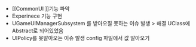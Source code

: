 - [[CommonUI ]]기능 파악 
- Experinece 기능 구현 
- UGameUIManagerSubsystem 를 받아오질 못하는 이슈 발생 > 해결 UClass에 Abstract로 되어있었음
- UIPolicy를 못알아오는 이슈 발생 config 파일에서 값 알아오기 